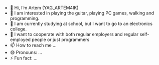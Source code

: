 - 👋 Hi, I’m Artem (YAG_ARTEM4IK)
- 👀 I am interested in playing the guitar, playing PC games, walking and programming.
- 🌱 I am currently studying at school, but I want to go to an electronics college.
- 💞️ I want to cooperate with both regular employers and regular self-employed people or just programmers
- 📫 How to reach me ...
- 😄 Pronouns: ...
- ⚡ Fun fact: ...

<!---
YAGARTEM4IK/YAGARTEM4IK is a ✨ special ✨ repository because its `README.md` (this file) appears on your GitHub profile.
You can click the Preview link to take a look at your changes.
--->
